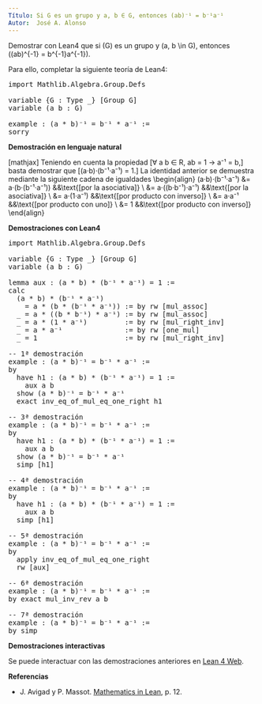 ```yaml
---
Título: Si G es un grupo y a, b ∈ G, entonces (ab)⁻¹ = b⁻¹a⁻¹
Autor:  José A. Alonso
---
```


Demostrar con Lean4 que si \(G\) es un grupo y \(a, b \in G), entonces \((ab)^{-1} = b^{-1}a^{-1}\).

Para ello, completar la siguiente teoría de Lean4:

<pre lang="lean">
import Mathlib.Algebra.Group.Defs

variable {G : Type _} [Group G]
variable (a b : G)

example : (a * b)⁻¹ = b⁻¹ * a⁻¹ :=
sorry
</pre>
<!--more-->

<b>Demostración en lenguaje natural</b>

[mathjax]
Teniendo en cuenta la propiedad
   \[∀ a b ∈ R, ab = 1 → a⁻¹ = b,\]
basta demostrar que
   \[(a·b)·(b⁻¹·a⁻¹) = 1.\]
La identidad anterior se demuestra mediante la siguiente cadena de
igualdades
\begin{align}
   (a·b)·(b⁻¹·a⁻¹) &= a·(b·(b⁻¹·a⁻¹))   &&\text{[por la asociativa]} \\
                   &= a·((b·b⁻¹)·a⁻¹)   &&\text{[por la asociativa]} \\
                   &= a·(1·a⁻¹)         &&\text{[por producto con inverso]} \\
                   &= a·a⁻¹             &&\text{[por producto con uno]} \\
                   &= 1                 &&\text{[por producto con
                   inverso]}
\end{align}

<b>Demostraciones con Lean4</b>

<pre lang="lean">
import Mathlib.Algebra.Group.Defs

variable {G : Type _} [Group G]
variable (a b : G)

lemma aux : (a * b) * (b⁻¹ * a⁻¹) = 1 :=
calc
  (a * b) * (b⁻¹ * a⁻¹)
    = a * (b * (b⁻¹ * a⁻¹)) := by rw [mul_assoc]
  _ = a * ((b * b⁻¹) * a⁻¹) := by rw [mul_assoc]
  _ = a * (1 * a⁻¹)         := by rw [mul_right_inv]
  _ = a * a⁻¹               := by rw [one_mul]
  _ = 1                     := by rw [mul_right_inv]

-- 1ª demostración
example : (a * b)⁻¹ = b⁻¹ * a⁻¹ :=
by
  have h1 : (a * b) * (b⁻¹ * a⁻¹) = 1 :=
    aux a b
  show (a * b)⁻¹ = b⁻¹ * a⁻¹
  exact inv_eq_of_mul_eq_one_right h1

-- 3ª demostración
example : (a * b)⁻¹ = b⁻¹ * a⁻¹ :=
by
  have h1 : (a * b) * (b⁻¹ * a⁻¹) = 1 :=
    aux a b
  show (a * b)⁻¹ = b⁻¹ * a⁻¹
  simp [h1]

-- 4ª demostración
example : (a * b)⁻¹ = b⁻¹ * a⁻¹ :=
by
  have h1 : (a * b) * (b⁻¹ * a⁻¹) = 1 :=
    aux a b
  simp [h1]

-- 5ª demostración
example : (a * b)⁻¹ = b⁻¹ * a⁻¹ :=
by
  apply inv_eq_of_mul_eq_one_right
  rw [aux]

-- 6ª demostración
example : (a * b)⁻¹ = b⁻¹ * a⁻¹ :=
by exact mul_inv_rev a b

-- 7ª demostración
example : (a * b)⁻¹ = b⁻¹ * a⁻¹ :=
by simp
</pre>

<b>Demostraciones interactivas</b>

Se puede interactuar con las demostraciones anteriores en <a href="https://lean.math.hhu.de/#url=https://raw.githubusercontent.com/jaalonso/Calculemus2/main/src/Inverso_del_producto.lean" rel="noopener noreferrer" target="_blank">Lean 4 Web</a>.

<b>Referencias</b>

<ul>
<li> J. Avigad y P. Massot. <a href="https://bit.ly/3U4UjBk">Mathematics in Lean</a>, p. 12.</li>
</ul>
